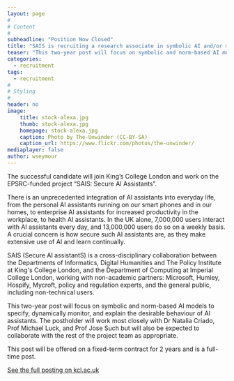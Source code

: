 ```yaml
---
layout: page
#
# Content
#
subheadline: "Position Now Closed"
title: "SAIS is recruiting a research associate in symbolic AI and/or multi-agent systems"
teaser: "This two-year post will focus on symbolic and norm-based AI models to specify, dynamically monitor, and explain the desirable behaviour of AI assistants."
categories:
  - recruitment
tags:
  - recruitment
#
# Styling
#
header: no
image:
    title: stock-alexa.jpg
    thumb: stock-alexa.jpg
    homepage: stock-alexa.jpg
    caption: Photo by The-Unwinder (CC-BY-SA)
    caption_url: https://www.flickr.com/photos/the-unwinder/
mediaplayer: false
author: wseymour
---
```


The successful candidate will join King’s College London and work on the EPSRC-funded project “SAIS: Secure AI Assistants”. 

There is an unprecedented integration of AI assistants into everyday life, from the personal AI assistants running on our smart phones and in our homes, to enterprise AI assistants for increased productivity in the workplace, to health AI assistants. In the UK alone, 7,000,000 users interact with AI assistants every day, and 13,000,000 users do so on a weekly basis. A crucial concern is how secure such AI assistants are, as they make extensive use of AI and learn continually.
 
SAIS (Secure AI assistantS) is a cross-disciplinary collaboration between the Departments of Informatics, Digital Humanities and The Policy Institute at King's College London, and the Department of Computing at Imperial College London, working with non-academic partners: Microsoft, Humley, Hospify, Mycroft, policy and regulation experts, and the general public, including non-technical users.
 
This two-year post will focus on symbolic and norm-based AI models to specify, dynamically monitor, and explain the desirable behaviour of AI assistants. The postholder will work most closely with Dr Natalia Criado, Prof Michael Luck, and Prof Jose Such but will also be expected to collaborate with the rest of the project team as appropriate.    
 
This post will be offered on a fixed-term contract for 2 years and is a full-time post. 

[See the full posting on kcl.ac.uk][1]

[1]: https://jobs.kcl.ac.uk/gb/en/job/032105/Research-Associate
